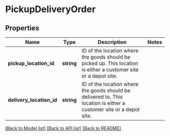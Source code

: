 # PickupDeliveryOrder

## Properties
Name | Type | Description | Notes
------------ | ------------- | ------------- | -------------
**pickup_location_id** | **string** | ID of the location where the goods should be picked up. This location is either a customer site or a depot site. | 
**delivery_location_id** | **string** | ID of the location where the goods should be delivered to. This location is either a customer site or a depot site. | 

[[Back to Model list]](../../README.md#documentation-for-models) [[Back to API list]](../../README.md#documentation-for-api-endpoints) [[Back to README]](../../README.md)

